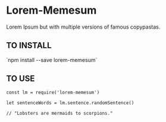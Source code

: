 # Lorem-Memesum

Lorem Ipsum but with multiple versions of famous copypastas.

<h2>TO INSTALL</h2>
`npm install --save lorem-memesum`

<h2>TO USE</h2>

```
const lm = require('lorem-memesum')

let sentenceWords = lm.sentence.randomSentence()

// "Lobsters are mermaids to scorpions."
